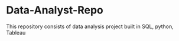 # Data-Analyst-Repo
This repository consists of data analysis project built in SQL, python, Tableau
